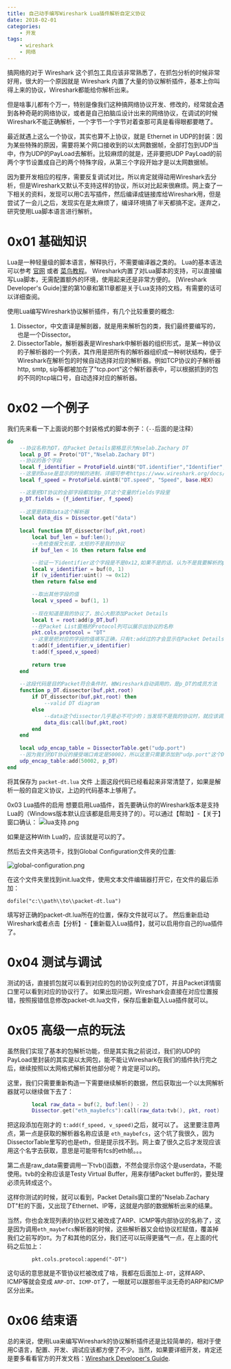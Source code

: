 ```yaml
---
title: 自己动手编写Wireshark Lua插件解析自定义协议
date: 2018-02-01
categories:
    - 开发
tags:
    - wireshark
    - 网络
---
```


搞网络的对于 Wireshark 这个抓包工具应该非常熟悉了，在抓包分析的时候非常好用，很大的一个原因就是 Wireshark 内置了大量的协议解析插件，基本上你叫得上来的协议，Wireshark都能给你解析出来。

但是啥事儿都有个万一，特别是像我们这种搞网络协议开发、修改的，经常就会遇到各种奇葩的网络协议，或者是自己拍脑瓜设计出来的网络协议，在调试的时候Wireshark不能正确解析，一个字节一个字节对着查那可真是看得眼都要瞎了。

<!--more-->

最近就遇上这么一个协议，其实也算不上协议，就是 Ethernet in UDP的封装：因为某些特殊的原因，需要将某个网口接收到的以太网数据帧，全部打包到UDP当中，作为UDP的PayLoad去解析。比较麻烦的就是，还非要把UDP PayLoad的前两个字节设置成自己的两个特殊字段，从第三个字段开始才是以太网数据帧。

因为要开发相应的程序，需要反复调试对比，所以肯定就得动用Wireshark去分析，但是Wireshark又默认不支持这样的协议，所以对比起来很麻烦。网上查了一下相关的资料，发现可以用C去写插件，然后编译成链接库给Wireshark用，但是尝试了一会儿之后，发现实在是太麻烦了，编译环境搞了半天都搞不定。遂弃之，研究使用Lua脚本语言进行解析。


# 0x01 基础知识

Lua是一种轻量级的脚本语言，解释执行，不需要编译器之类的。 Lua的基本语法可以参考 [官网](http://www.lua.org/start.html) 或者 [菜鸟教程](http://www.runoob.com/lua/lua-tutorial.html)。
Wireshark内置了对Lua脚本的支持，可以直接编写Lua脚本，无需配置额外的环境，使用起来还是非常方便的。 [Wireshark Developer's Guide]里的第10章和第11章都是关于Lua支持的文档，有需要的话可以详细查阅。

使用Lua编写Wireshark协议解析插件，有几个比较重要的概念:
1. Dissector，中文直译是解剖器，就是用来解析包的类，我们最终要编写的，也是一个Dissector。
2. DissectorTable，解析器表是Wireshark中解析器的组织形式，是某一种协议的子解析器的一个列表，其作用是把所有的解析器组织成一种树状结构，便于Wireshark在解析包的时候自动选择对应的解析器。例如TCP协议的子解析器 http, smtp, sip等都被加在了"tcp.port"这个解析器表中，可以根据抓到的包的不同的tcp端口号，自动选择对应的解析器。


# 0x02 一个例子
我们先来看一下上面说的那个封装格式的脚本例子：（`--`后面的是注释）
```lua
do
    --协议名称为DT，在Packet Details窗格显示为Nselab.Zachary DT
    local p_DT = Proto("DT","Nselab.Zachary DT")
    --协议的各个字段
    local f_identifier = ProtoField.uint8("DT.identifier","Identifier", base.HEX)
    --这里的base是显示的时候的进制，详细可参考https://www.wireshark.org/docs/wsdg_html_chunked/lua_module_Proto.html#lua_class_ProtoField
    local f_speed = ProtoField.uint8("DT.speed", "Speed", base.HEX)

    --这里把DT协议的全部字段都加到p_DT这个变量的fields字段里
    p_DT.fields = {f_identifier, f_speed}
    
    --这里是获取data这个解析器
    local data_dis = Dissector.get("data")
    
    local function DT_dissector(buf,pkt,root)
        local buf_len = buf:len();
        --先检查报文长度，太短的不是我的协议
        if buf_len < 16 then return false end

        --验证一下identifier这个字段是不是0x12,如果不是的话，认为不是我要解析的packet
        local v_identifier = buf(0, 1)
        if (v_identifier:uint() ~= 0x12)
        then return false end

        --取出其他字段的值
        local v_speed = buf(1, 1)
        
        --现在知道是我的协议了，放心大胆添加Packet Details
        local t = root:add(p_DT,buf)
        --在Packet List窗格的Protocol列可以展示出协议的名称
        pkt.cols.protocol = "DT"
        --这里是把对应的字段的值填写正确，只有t:add过的才会显示在Packet Details信息里. 所以在之前定义fields的时候要把所有可能出现的都写上，但是实际解析的时候，如果某些字段没出现，就不要在这里add
        t:add(f_identifier,v_identifier)
        t:add(f_speed,v_speed)
        
        return true
    end
    
    --这段代码是目的Packet符合条件时，被Wireshark自动调用的，是p_DT的成员方法
    function p_DT.dissector(buf,pkt,root) 
        if DT_dissector(buf,pkt,root) then
            --valid DT diagram
        else
            --data这个dissector几乎是必不可少的；当发现不是我的协议时，就应该调用data
            data_dis:call(buf,pkt,root)
        end
    end
    
    local udp_encap_table = DissectorTable.get("udp.port")
    --因为我们的DT协议的接受端口肯定是50002，所以这里只需要添加到"udp.port"这个DissectorTable里，并且指定值为50002即可。
    udp_encap_table:add(50002, p_DT)
end
```

将其保存为 `packet-dt.lua` 文件
上面这段代码已经看起来非常清楚了，如果是解析一般的自定义协议，上边的代码基本上够用了。

0x03 Lua插件的启用
想要启用Lua插件，首先要确认你的Wireshark版本是支持Lua的（Windows版本默认应该都是启用支持了的）。可以通过【帮助】-【关于】窗口确认：
![lua支持.png][1]

如果是这种With Lua的，应该就是可以的了。

然后去文件夹选项卡，找到Global Configuration文件夹的位置:

![global-configuration.png][2]

在这个文件夹里找到init.lua文件，使用文本文件编辑器打开它，在文件的最后添加：
```
dofile("c:\\path\\to\\packet-dt.lua")
```
填写好正确的packet-dt.lua所在的位置，保存文件就可以了。
然后重新启动Wireshark或者点击【分析】-【重新载入Lua插件】，就可以启用你自己的lua插件了。

# 0x04 测试与调试

测试的话，直接抓包就可以看到对应的包的协议列变成了DT，并且Packet详情窗口里可以看到对应的协议行了。
如果出现问题，Wireshark会直接在对应位置报错，按照报错信息修改packet-dt.lua文件，保存后重新载入Lua插件就可以。

# 0x05 高级一点的玩法
虽然我们实现了基本的包解析功能，但是其实我之前说过，我们的UDP的PayLoad里封装的其实是以太网包，能不能让Wireshark在我们的插件执行完之后，继续按照以太网格式解析其他部分呢？肯定是可以的。

这里，我们只需要重新构造一下需要继续解析的数据，然后获取出一个以太网解析器就可以继续做下去了：
```lua
        local raw_data = buf(2, buf:len() - 2)
        Dissector.get("eth_maybefcs"):call(raw_data:tvb(), pkt, root)
```

把这段添加在刚才的 `t:add(f_speed, v_speed)`之后，就可以了。
这里要注意两点，第一点是获取的解析器名称应该是 `eth_maybefcs`，这个坑了我很久，因为DissectorTable里写的也是eth，但是提示找不到。网上查了很久之后才发现应该用这个名字去获取，意思是可能带有fcs的eth帧。。。

第二点是raw_data需要调用一下tvb()函数，不然会提示你这个是userdata，不能使用。tvb的全称应该是Testy Virtual Buffer，用来存储Packet buffer的，要处理必须先转成这个。

这样你测试的时候，就可以看到，Packet Details窗口里的"Nselab.Zachary DT"栏的下面，又出现了Ethernet、IP等，这就是内部的数据解析出来的结果。

当然，你也会发现列表的协议栏又被改成了ARP、ICMP等内部协议的名称了，这是因为调用`eth_maybefcs`解析器的时候，这些解析器又会给协议栏赋值，覆盖掉我们之前写的`DT`。为了和其他的区分，我们还可以玩得更骚气一点，在上面的代码之后加上：
```
        pkt.cols.protocol:append("-DT")
```
这句话的意思就是不管协议栏被改成了啥，我都在后面加上`-DT`，这样ARP、ICMP等就会变成 `ARP-DT`、`ICMP-DT`了，一眼就可以跟那些平淡无奇的ARP和ICMP区分出来。


# 0x06 结束语
总的来说，使用Lua来编写Wireshark的协议解析插件还是比较简单的，相对于使用C语言，配置、开发、调试应该都方便了不少。当然，如果要详细开发，肯定还是要多看看官方的开发文档：[Wireshark Developer's Guide](https://www.wireshark.org/docs/wsdg_html_chunked/).

  [1]: https://www.zacharyjia.me/usr/uploads/2018/02/3733043128.png
  [2]: https://www.zacharyjia.me/usr/uploads/2018/02/569570693.png